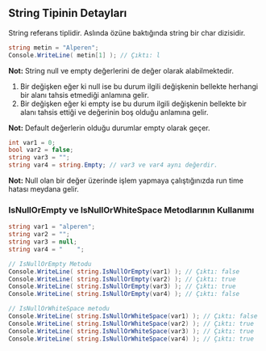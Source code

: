 
## String Tipinin Detayları

String referans tiplidir. Aslında özüne baktığında string bir char dizisidir.
```cs
string metin = "Alperen";
Console.WriteLine( metin[1] ); // Çıktı: l
```

**Not:** String null ve empty değerlerini de değer olarak alabilmektedir.
1. Bir değişken eğer ki null ise bu durum ilgili değişkenin bellekte herhangi bir alanı tahsis etmediği anlamına gelir.
2. Bir değişken eğer ki empty ise bu durum ilgili değişkenin bellekte bir alanı tahsis ettiği ve değerinin boş olduğu anlamına gelir.

**Not:** Default değerlerin olduğu durumlar empty olarak geçer.
```cs
int var1 = 0;
bool var2 = false;
string var3 = ""; 
string var4 = string.Empty; // var3 ve var4 aynı değerdir.
```

**Not:** Null olan bir değer üzerinde işlem yapmaya çalıştığınızda run time hatası meydana gelir.

### IsNullOrEmpty ve IsNullOrWhiteSpace Metodlarının Kullanımı
```cs
string var1 = "alperen";
string var2 = "";
string var3 = null;
string var4 = "    ";

// IsNullOrEmpty Metodu
Console.WriteLine( string.IsNullOrEmpty(var1) ); // Çıktı: false
Console.WriteLine( string.IsNullOrEmpty(var2) ); // Çıktı: true
Console.WriteLine( string.IsNullOrEmpty(var3) ); // Çıktı: true
Console.WriteLine( string.IsNullOrEmpty(var4) ); // Çıktı: false

// IsNullOrWhiteSpace metodu
Console.WriteLine( string.IsNullOrWhiteSpace(var1) ); // Çıktı: false
Console.WriteLine( string.IsNullOrWhiteSpace(var2) ); // Çıktı: true
Console.WriteLine( string.IsNullOrWhiteSpace(var3) ); // Çıktı: true
Console.WriteLine( string.IsNullOrWhiteSpace(var4) ); // Çıktı: true
```

